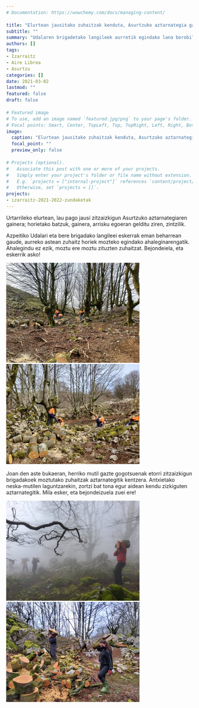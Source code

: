 ```yaml
---
# Documentation: https://wowchemy.com/docs/managing-content/

title: "Elurtean jausitako zuhaitzak kenduta, Asurtzuko aztarnategia garbi"
subtitle: ""
summary: "Udalaren brigadetako langileek aurretik egindako lana borobilduz, asteburuan jaso ditu Antxieta arkeologia taldeak Erlon dagoen aire libreko aztarnategian pilatutako enborrrak eta adarrak."
authors: []
tags: 
- Izarraitz
- Aire Librea
- Asurtzu
categories: []
date: 2021-03-02
lastmod: ""
featured: false
draft: false

# Featured image
# To use, add an image named `featured.jpg/png` to your page's folder.
# Focal points: Smart, Center, TopLeft, Top, TopRight, Left, Right, BottomLeft, Bottom, BottomRight.
image:
  caption: "Elurtean jausitako zuhaitzak kenduta, Asurtzuko aztarnategia garbi"
  focal_point: ""
  preview_only: false

# Projects (optional).
#   Associate this post with one or more of your projects.
#   Simply enter your project's folder or file name without extension.
#   E.g. `projects = ["internal-project"]` references `content/project/deep-learning/index.md`.
#   Otherwise, set `projects = []`.
projects: 
- izarraitz-2021-2022-zundaketak
---
```


Urtarrileko elurtean, lau pago jausi zitzaizkigun Asurtzuko aztarnategiaren gainera; horietako batzuk, gainera, arrisku egoeran gelditu ziren, zintzilik.

Azpeitiko Udalari eta bere brigadako langileei eskerrak eman beharrean gaude, aurreko astean zuhaitz horiek mozteko egindako ahaleginarengatik. Ahalegindu ez ezik, moztu ere moztu zituzten zuhaitzat. Bejondeiela, eta eskerrik asko!

![Elurtean jausitako zuhaitzak kenduta, Asurtzuko aztarnategia garbi](media/3.jpg)
![Elurtean jausitako zuhaitzak kenduta, Asurtzuko aztarnategia garbi](media/4.jpg)

Joan den aste bukaeran, herriko mutil gazte gogotsuenak etorri zitzaizkigun brigadakoek moztutako zuhaitzak aztarnategitik kentzera. Antxietako neska-mutilen laguntzarekin, zortzi bat tona egur aidean kendu zizkiguten aztarnategitik. Mila esker, eta bejondeizuela zuei ere!

![Elurtean jausitako zuhaitzak kenduta, Asurtzuko aztarnategia garbi](media/1.jpg)
![Elurtean jausitako zuhaitzak kenduta, Asurtzuko aztarnategia garbi](media/2.jpg)
